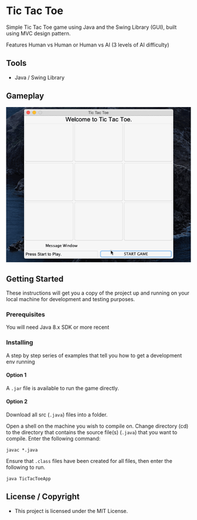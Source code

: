 # Tic Tac Toe
Simple Tic Tac Toe game using Java and the Swing Library (GUI), built using MVC design pattern.

Features Human vs Human or Human vs AI (3 levels of AI difficulty)

## Tools 

* Java / Swing Library

## Gameplay

![Gameplay](gamegif.gif)

## Getting Started

These instructions will get you a copy of the project up and running on your local machine for development and testing purposes. 

### Prerequisites

You will need Java 8.x SDK or more recent

### Installing

A step by step series of examples that tell you how to get a development env running

#### Option 1
A `.jar` file is available to run the game directly.

#### Option 2
Download all src (`.java`) files into a folder.

Open a shell on the machine you wish to compile on.
Change directory (cd) to the directory that contains the source file(s) (`.java`) that you want to compile.
Enter the following command:

```
javac *.java
```

Ensure that `.class` files have been created for all files, then enter the following to run.

```
java TicTacToeApp
```

## License / Copyright

* This project is licensed under the MIT License.

